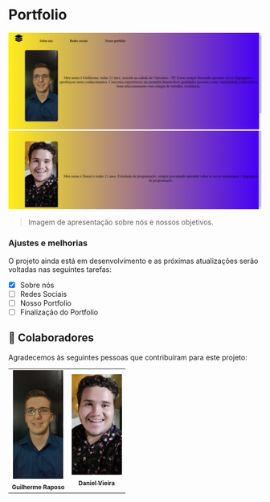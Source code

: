# Portfolio


<img src="./assets/Print one.png" alt="Foto Portfolio">
<img src="./assets/Print two.png" alt="Foto Portfolio">


> Imagem de apresentação sobre nós e nossos objetivos.

### Ajustes e melhorias

O projeto ainda está em desenvolvimento e as próximas atualizações serão voltadas nas seguintes tarefas:

- [x] Sobre nós
- [ ] Redes Sociais
- [ ] Nosso Portfolio
- [ ] Finalização do Portfolio

## 🤝 Colaboradores

Agradecemos às seguintes pessoas que contribuíram para este projeto:

<table>
  <tr>
    <td align="center">
      <a href="#">
        <img src="./foto-guilherme.jpeg" width="100px;" alt="Foto do Guilherme Raposo no GitHub"/><br>
        <sub>
          <b>Guilherme Raposo</b>
        </sub>
      </a>
    </td>
    <td align="center">
      <a href="#">
        <img src="./foto-daniel.jpeg" width="100px;" alt="Foto do Daniel Vieira no GitHub"/><br>
        <sub>
          <b>Daniel Vieira</b>
        </sub>
      </a>
    </td>
  </tr>
</table>